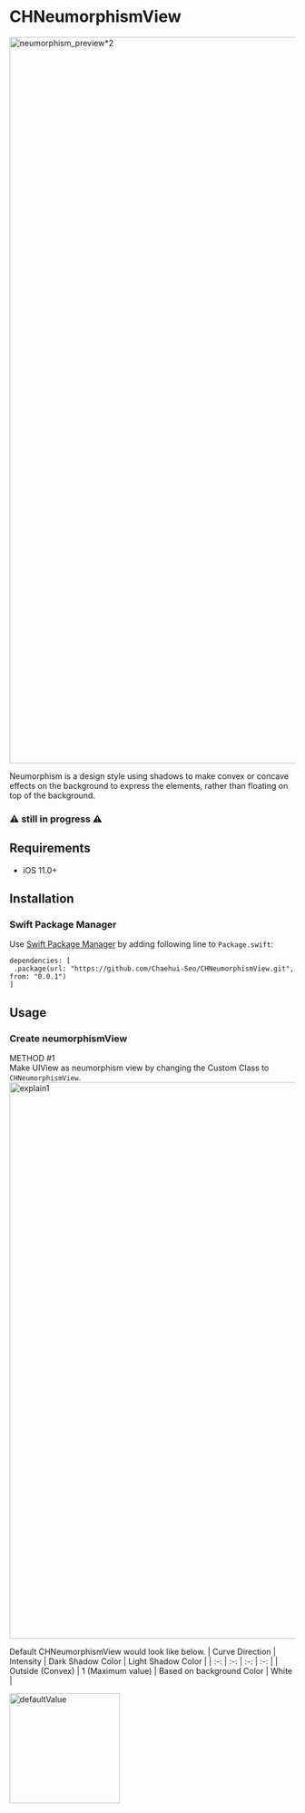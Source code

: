 # CHNeumorphismView
<img width="1280" alt="neumorphism_preview*2" src="https://github.com/Chaehui-Seo/CHNeumorphismView/assets/73422344/b473b892-8e67-476e-8f16-8013fb95cfd5">



Neumorphism is a design style using shadows to make convex or concave effects on the background to express the elements, rather than floating on top of the background.
### ⚠️ still in progress ⚠️

## Requirements
- iOS 11.0+

## Installation
### Swift Package Manager
Use [Swift Package Manager](https://swift.org/package-manager/) by adding following line to `Package.swift`:
```
dependencies: [
 .package(url: "https://github.com/Chaehui-Seo/CHNeumorphismView.git", from: "0.0.1")
]
```

## Usage
### Create neumorphismView
METHOD #1 <br>
Make UIView as neumorphism view by changing the Custom Class to `CHNeumorphismView`.
<img width="981" alt="explain1" src="https://github.com/Chaehui-Seo/CHNeumorphismView/assets/73422344/88d3dee1-00a3-417c-a0e0-b5b39592423d">


Default CHNeumorphismView would look like below.
| Curve Direction | Intensity | Dark Shadow Color | Light Shadow Color |
| :-: | :-: | :-: | :-: |
| Outside (Convex) | 1 (Maximum value) | Based on background Color | White |

<img width="194" alt="defaultValue" src="https://github.com/Chaehui-Seo/CHNeumorphismView/assets/73422344/c69248d9-c04b-4b27-8d01-3450f90b9b18">
